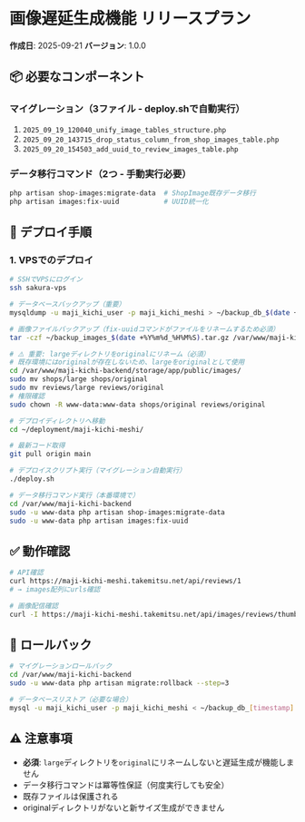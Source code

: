 # 画像遅延生成機能 リリースプラン

**作成日**: 2025-09-21
**バージョン**: 1.0.0

## 📦 必要なコンポーネント

### マイグレーション（3ファイル - deploy.shで自動実行）
1. `2025_09_19_120040_unify_image_tables_structure.php`
2. `2025_09_20_143715_drop_status_column_from_shop_images_table.php`
3. `2025_09_20_154503_add_uuid_to_review_images_table.php`

### データ移行コマンド（2つ - 手動実行必要）
```bash
php artisan shop-images:migrate-data  # ShopImage既存データ移行
php artisan images:fix-uuid           # UUID統一化
```

## 🔧 デプロイ手順

### 1. VPSでのデプロイ

```bash
# SSHでVPSにログイン
ssh sakura-vps

# データベースバックアップ（重要）
mysqldump -u maji_kichi_user -p maji_kichi_meshi > ~/backup_db_$(date +%Y%m%d_%H%M%S).sql

# 画像ファイルバックアップ（fix-uuidコマンドがファイルをリネームするため必須）
tar -czf ~/backup_images_$(date +%Y%m%d_%H%M%S).tar.gz /var/www/maji-kichi-backend/storage/app/public/images/

# ⚠️ 重要: largeディレクトリをoriginalにリネーム（必須）
# 既存環境にはoriginalが存在しないため、largeをoriginalとして使用
cd /var/www/maji-kichi-backend/storage/app/public/images/
sudo mv shops/large shops/original
sudo mv reviews/large reviews/original
# 権限確認
sudo chown -R www-data:www-data shops/original reviews/original

# デプロイディレクトリへ移動
cd ~/deployment/maji-kichi-meshi/

# 最新コード取得
git pull origin main

# デプロイスクリプト実行（マイグレーション自動実行）
./deploy.sh

# データ移行コマンド実行（本番環境で）
cd /var/www/maji-kichi-backend
sudo -u www-data php artisan shop-images:migrate-data
sudo -u www-data php artisan images:fix-uuid
```

## ✅ 動作確認

```bash
# API確認
curl https://maji-kichi-meshi.takemitsu.net/api/reviews/1
# → images配列にurls確認

# 画像配信確認
curl -I https://maji-kichi-meshi.takemitsu.net/api/images/reviews/thumbnail/[filename]
```

## 🔄 ロールバック

```bash
# マイグレーションロールバック
cd /var/www/maji-kichi-backend
sudo -u www-data php artisan migrate:rollback --step=3

# データベースリストア（必要な場合）
mysql -u maji_kichi_user -p maji_kichi_meshi < ~/backup_db_[timestamp].sql
```

## ⚠️ 注意事項
- **必須**: `large`ディレクトリを`original`にリネームしないと遅延生成が機能しません
- データ移行コマンドは冪等性保証（何度実行しても安全）
- 既存ファイルは保護される
- originalディレクトリがないと新サイズ生成ができません